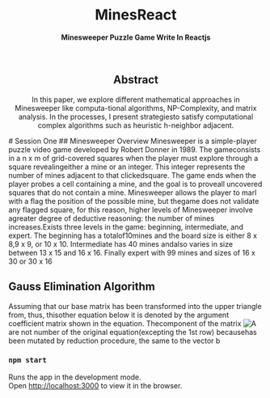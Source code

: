 <div align="center">
  <h1>MinesReact</h1>
</div>

<div align="center">
  <strong>Minesweeper Puzzle Game Write In Reactjs</strong>
</div>
<br>
<br>
<div align="center">
  <h2>Abstract</h1>
</div>
<div align="center">
<p>In this paper, we explore different mathematical approaches in Minesweeper like computa-tional algorithms, NP-Complexity, and matrix analysis. In the processes, I present strategiesto satisfy computational complex algorithms such as heuristic h-neighbor adjacent.</p>
</div>
# Session One
## Minesweeper Overview
Minesweeper is a simple-player puzzle video game developed by Robert Donner in 1989. The gameconsists in a n x m of grid-covered squares when the player must explore through a square revealingeither a mine or an integer. This integer represents the number of mines adjacent to that clickedsquare. The game ends when the player probes a cell containing a mine, and the goal is to proveall uncovered squares that do not contain a mine. Minesweeper allows the player to marl with a flag the position of the possible mine, but thegame does not validate any flagged square, for this reason, higher levels of Minesweeper involve agreater degree of deductive reasoning: the number of mines increases.Exists three levels in the game: beginning, intermediate, and expert. The beginning has a totalof10mines and the board size is either 8 x 8,9 x 9, or 10 x 10. Intermediate has 40 mines andalso varies in size between 13 x 15 and 16 x 16. Finally expert with 99 mines and sizes of 16 x 30 or 30 x 16

## Gauss Elimination Algorithm
Assuming that our base matrix has been transformed into the upper triangle from, thus, thisother equation below it is denoted by the argument coefficient matrix shown in the equation. Thecomponent of the matrix <img src="https://latex.codecogs.com/gif.latex?A" title="A" /> are not number of the original equation(excepting the 1st row) becausehas been mutated by reduction procedure, the same to the vector b


### `npm start`

Runs the app in the development mode.<br />
Open [http://localhost:3000](http://localhost:3000) to view it in the browser.

